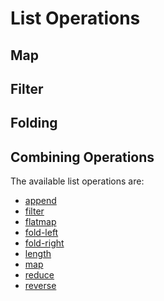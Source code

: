 ﻿# List Operations

## Map

## Filter

## Folding

## Combining Operations

The available list operations are:

- [append](../common-libraries/append.md)
- [filter](../common-libraries/filter.md)
- [flatmap](../common-libraries/flatmap.md)
- [fold-left](../common-libraries/fold-left.md)
- [fold-right](../common-libraries/fold-right.md)
- [length](../common-libraries/length.md)
- [map](../common-libraries/map.md)
- [reduce](../common-libraries/reduce.md)
- [reverse](../common-libraries/reverse.md)